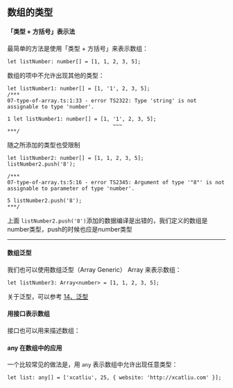 ## 数组的类型

#### 「类型 + 方括号」表示法

最简单的方法是使用「类型 + 方括号」来表示数组：

```
let listNumber: number[] = [1, 1, 2, 3, 5];
```
数组的项中不允许出现其他的类型：
```
let listNumber1: number[] = [1, '1', 2, 3, 5];
/***
07-type-of-array.ts:1:33 - error TS2322: Type 'string' is not assignable to type 'number'.

1 let listNumber1: number[] = [1, '1', 2, 3, 5];
                                  ~~~
***/                                  
```
随之所添加的类型也受限制
```
let listNumber2: number[] = [1, 1, 2, 3, 5];
listNumber2.push('8');

/***
07-type-of-array.ts:5:16 - error TS2345: Argument of type '"8"' is not assignable to parameter of type 'number'.

5 listNumber2.push('8');
***/
```
上面 ```listNumber2.push('8')```添加的数据编译是出错的，我们定义的数组是 number类型，push的时候也应是number类型

---
#### 数组泛型

我们也可以使用数组泛型（Array Generic） Array<elemType> 来表示数组：

```
let listNumber3: Array<number> = [1, 1, 2, 3, 5];
```
关于泛型，可以参考 [14、泛型](http://note.youdao.com/s/C4tgyCL6)

#### 用接口表示数组
接口也可以用来描述数组：



#### any 在数组中的应用
一个比较常见的做法是，用 ```any``` 表示数组中允许出现任意类型：
```
let list: any[] = ['xcatliu', 25, { website: 'http://xcatliu.com' }];
```
